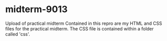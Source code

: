 # midterm-9013
Upload of practical midterm
Contained in this repro are my HTML and CSS files for the practical midterm.
The CSS file is contained within a folder called 'css'.
